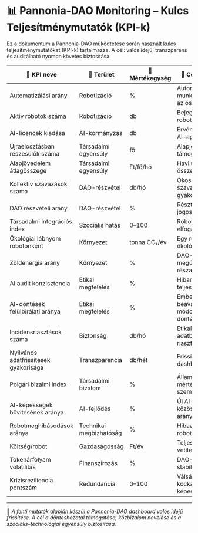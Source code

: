 # 📊 Pannonia-DAO Monitoring – Kulcs Teljesítménymutatók (KPI-k)

Ez a dokumentum a Pannonia-DAO működtetése során használt kulcs teljesítménymutatókat (KPI-k) tartalmazza. A cél: valós idejű, transzparens és auditálható nyomon követés biztosítása.

| 🔢 KPI neve | 📍 Terület | 📏 Mértékegység | 🎯 Cél / Megjegyzés |
|------------|------------|----------------|---------------------|
| Automatizálási arány | Robotizáció | % | Automatizált munkahelyek aránya az összesből |
| Aktív robotok száma | Robotizáció | db | Bejegyzett, aktív robotok száma |
| AI-licencek kiadása | AI-kormányzás | db | Érvényesített, auditált AI-agent licencek |
| Újraelosztásban részesülők száma | Társadalmi egyensúly | fő | Alapjövedelmet vagy támogatást kapók |
| Alapjövedelem átlagösszege | Társadalmi egyensúly | Ft/fő/hó | Havi újraelosztási összeg |
| Kollektív szavazások száma | DAO-részvétel | db/hó | Okosszerződéses szavazások gyakorisága |
| DAO részvételi arány | DAO-részvétel | % | Résztvevők aránya a jogosultakhoz képest |
| Társadalmi integrációs index | Szociális hatás | 0–100 | Robotizáció és AI elfogadottsága |
| Ökológiai lábnyom robotonként | Környezet | tonna CO₂/év | Egy robot éves ökológiai terhelése |
| Zöldenergia arány | Környezet | % | DAO-rendszerek megújuló energia részaránya |
| AI audit konzisztencia | Etikai megfelelés | % | Hibamentes AI-audit teljesítési arány |
| AI-döntések felülbírálati aránya | Etikai megfelelés | % | Emberi beavatkozással módosított AI döntések |
| Incidensriasztások száma | Biztonság | db/hó | Etikai, működési vagy adatbiztonsági riasztás |
| Nyilvános adatfrissítések gyakorisága | Transzparencia | db/hét | Frissített nyilvános dashboard adatok |
| Polgári bizalmi index | Társadalmi bizalom | % | Állampolgári bizalom mértéke a DAO-val szemben |
| AI-képességek bővítésének aránya | AI-fejlődés | % | Új AI-funkciók közösségi jóváhagyási aránya |
| Robotmeghibásodások aránya | Technikai megbízhatóság | % | Hibaarány az aktív robotokra vetítve |
| Költség/robot | Gazdaságosság | Ft/év | Teljes élettartamra vetített éves költség |
| Tokenárfolyam volatilitás | Finanszírozás | % | DAO-token árfolyam stabilitása |
| Krízisreziliencia pontszám | Redundancia | 0–100 | Válságtűrés, kockázatminimalizálási képesség |

---

📍 *A fenti mutatók alapján készül a Pannonia-DAO dashboard valós idejű frissítése. A cél a döntéshozatal támogatása, közbizalom növelése és a szociális–technológiai egyensúly biztosítása.*


